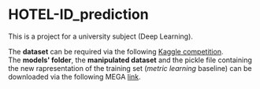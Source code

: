 # HOTEL-ID_prediction
This is a project for a university subject (Deep Learning).

The **dataset** can be required via the following [Kaggle competition](https://www.kaggle.com/competitions/hotel-id-to-combat-human-trafficking-2022-fgvc9/overview).\
The **models' folder**, the **manipulated dataset** and the pickle file containing the new rapresentation of the training set (*metric learning* baseline) can be downloaded via the following MEGA [link](https://mega.nz/folder/cVp1wJrI#We96fDMe_840kOyDqU9sRg).

